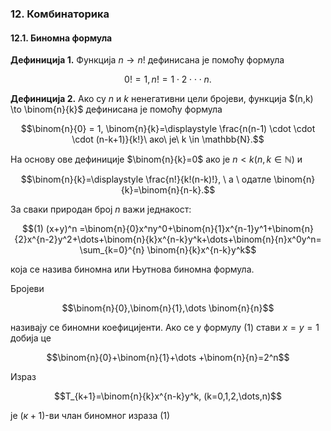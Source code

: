 ### 12. **Комбинаторика**

#### 12.1. **Биномна формула**

**Дефиниција 1.** Функција $n \to n!$ дефинисана је помоћу формула 

$$0!=1, n!=1\cdot 2 \cdot \cdot \cdot n.$$

**Дефиниција 2.** Ако су $n$ и $k$ ненегативни цели бројеви, функција $(n,k) \to \binom{n}{k}$ дефинисана је помоћу формула

$$\binom{n}{0} = 1,  \binom{n}{k}=\displaystyle \frac{n(n-1) \cdot \cdot \cdot  (n-k+1)}{k!}\  ако\ је\ k \in \mathbb{N}.$$

На основу ове дефиниције $\binom{n}{k}=0$ ако је $n<k (n,k\in \mathbb{N})$ и

$$\binom{n}{k}=\displaystyle \frac{n!}{k!(n-k)!}, \ а \ одатле \binom{n}{k}=\binom{n}{n-k}.$$

За сваки природан број $n$ важи једнакост:

$$(1) (x+y)^n =\binom{n}{0}x^ny^0+\binom{n}{1}x^{n-1}y^1+\binom{n}{2}x^{n-2}y^2+\dots+\binom{n}{k}x^{n-k}y^k+\dots+\binom{n}{n}x^0y^n= \sum_{k=0}^{n} \binom{n}{k}x^{n-k}y^k$$

која се назива биномна или Њутнова биномна формула.

Бројеви

$$\binom{n}{0},\binom{n}{1},\dots \binom{n}{n}$$

називају се биномни коефицијенти. Ако се у формулу (1) стави $x=y=1$ добија це

$$\binom{n}{0}+\binom{n}{1}+\dots +\binom{n}{n}=2^n$$

Израз

$$Т_{k+1}=\binom{n}{k}x^{n-k}y^k, (k=0,1,2,\dots,n)$$

је $(к+1)$-ви члан биномног израза (1)
